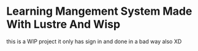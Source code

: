 # Learning Mangement System Made With Lustre And Wisp

this is a WIP project it only has sign in and done in a bad way also XD
